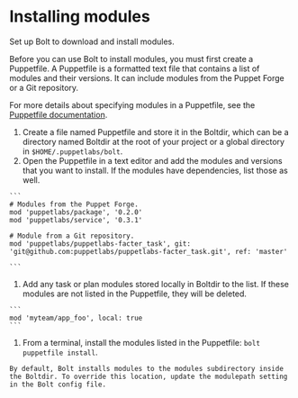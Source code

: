 # Installing modules 

Set up Bolt to download and install modules.

Before you can use Bolt to install modules, you must first create a Puppetfile. A Puppetfile is a formatted text file that contains a list of modules and their versions. It can include modules from the Puppet Forge or a Git repository.

For more details about specifying modules in a Puppetfile, see the [Puppetfile documentation](https://puppet.com/docs/pe/2018.1/puppetfile.html).

1.   Create a file named Puppetfile and store it in the Boltdir, which can be a directory named Boltdir at the root of your project or a global directory in `$HOME/.puppetlabs/bolt`. 
1.   Open the Puppetfile in a text editor and add the modules and versions that you want to install. If the modules have dependencies, list those as well. 

    ```
    # Modules from the Puppet Forge.
    mod 'puppetlabs/package', '0.2.0'
    mod 'puppetlabs/service', '0.3.1'
    
    # Module from a Git repository.
    mod 'puppetlabs/puppetlabs-facter_task', git: 'git@github.com:puppetlabs/puppetlabs-facter_task.git', ref: 'master'
    
    ```

1.   Add any task or plan modules stored locally in Boltdir to the list. If these modules are not listed in the Puppetfile, they will be deleted. 

    ```
    mod 'myteam/app_foo', local: true
    ```

1.   From a terminal, install the modules listed in the Puppetfile: `bolt puppetfile install`. 

    By default, Bolt installs modules to the modules subdirectory inside the Boltdir. To override this location, update the modulepath setting in the Bolt config file.
